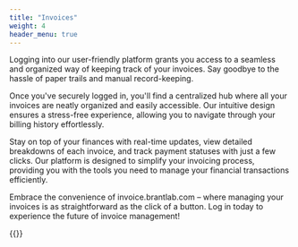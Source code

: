 ```yaml
---
title: "Invoices"
weight: 4
header_menu: true
---
```


Logging into our user-friendly platform grants you access to a seamless and organized way of keeping track of your invoices. Say goodbye to the hassle of paper trails and manual record-keeping.

Once you've securely logged in, you'll find a centralized hub where all your invoices are neatly organized and easily accessible. Our intuitive design ensures a stress-free experience, allowing you to navigate through your billing history effortlessly.

Stay on top of your finances with real-time updates, view detailed breakdowns of each invoice, and track payment statuses with just a few clicks. Our platform is designed to simplify your invoicing process, providing you with the tools you need to manage your financial transactions efficiently.

Embrace the convenience of invoice.brantlab.com – where managing your invoices is as straightforward as the click of a button. Log in today to experience the future of invoice management!

{{<extlink text="https://invoice.brantlab.com/client" href="https://invoice.brantlab.com/client">}}